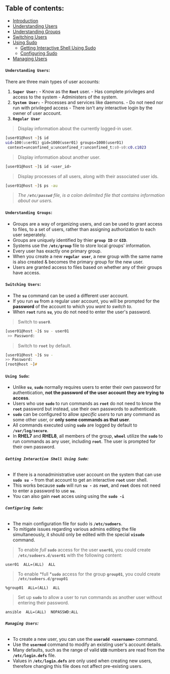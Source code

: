 ## **Table of contents**:
  - [Introduction](#introduction)
  - [Understanding Users](#understanding-users)
  - [Understanding Groups](#understanding-groups)
  - [Switching Users](#switching-users)
  - [Using Sudo](#using-sudo)
    - [Getting Interactive Shell Using Sudo](#getting-interactive-shell-using-sudo)
    - [Configuring Sudo](#configuring-sudo)
  - [Managing Users](#managing-users)

#### **`Understanding Users`:**
There are three main types of user accounts: 
  1. **`Super User:`** 
    - Know as the **`Root`** user.
    - Has complete privileges and access to the system
    - Administers of the system.
  2. **`System User:`**
    - Processes and services like daemons.
    - Do not need nor run with privileged access
    - There isn't any interactive login by the owner of user account.
  3. **`Regular User`**

> Display information about the currently logged-in user.

```zsh
[user01@host ~]$ id
uid=100(user01) gid=1000(user01) groups=1000(user01)
 context=unconfined_u:unconfined_r:unconfined_t:s0-s0:c0.c1023
 ```

> Display information about another user.

```zsh
[user01@host ~]$ id <user_id>
 ```

 > Display processes of all users, along with their associated user ids.

```zsh
[user01@host ~]$ ps -au
 ```
> *The **`/etc/passwd`** file, is a colon delimited file that contains information about our users.*

#### **`Understanding Groups`:**
- Groups are a way of organizing users, and can be used to grant access to files, to a set of users, rather than assigning authorization to each user seperately.
- Groups are uniquely identified by thier **`group ID`** or **`GID`**.
- Systems use the **`/etc/group`** file to store local groups' information.
- Every user has exactly one primary group. 
- When you create a new **`regular user`**, a new group with the same name is also created & becomes the primary group for the new user.
- Users are granted access to files based on whether any of their groups have access. 

#### **`Switching Users`:**

- The **`su`** command can be used a different user account.
- If you run **`su`** from a regular user account, you will be prompted for the **password** of the account to which you *want to switch to*. 
- When **`root`** runs **`su`**, you do not need to enter the user's password.

> Switch to **`user0`**.

```zsh
[user01@host ~]$ su - user01
 >> Password:
```
> Switch to **`root`** by default.

```zsh
[user01@host ~]$ su - 
>> Password:
[root@host ~]#
```

#### **`Using Sudo`:**

- Unlike **`su`**, **`sudo`** normally requires users to enter their own password for authentication, **not the password of the user account they are trying to access**. 
- Users who use **`sudo`** to run commands as **`root`** do not need to know the **`root`** password but instead, use their own passwords to authenticate.
- **`sudo`** can be configured to allow *specific users* to run any command as some other user, or **only some commands as that user**.
- All commands executed using **`sudo`** are logged by default to **`/var/log/secure`**.
- In **RHEL7** and **RHEL8**, all members of the group, **`wheel`** utilize the **`sudo`** to run commands as any user, including **`root`**. The user is prompted for their own password.

###### **`Getting Interactive Shell Using Sudo`:**
- If there is a nonadministrative user account on the system that can use **`sudo su -`** from that account to get an interactive **`root`** user shell. 
- This works because **`sudo`** will run **`su -`** as **`root`**, and **`root`** does not need to enter a password to use **`su`**.
- You can also gain **`root`** acces using using the **`sudo -i`** 

###### **`Configuring Sudo`:**
- The main configuration file for sudo is **`/etc/sudoers`**. 
- To mitigate issues regarding various admins editing the file simultaneously, it should only be edited with the special **`visudo`** command.

> To enable *full* **`sudo`** access for the user **`user01`**, you could create **`/etc/sudoers.d/user01`** with the following content:

```text
user01  ALL=(ALL)  ALL
```

> To enable *full ***`sudo`** access for the group **`group01`**, you could create **`/etc/sudoers.d/group01`**

```text
%group01  ALL=(ALL)  ALL
```

> Set up **`sudo`** to allow a user to run commands as another user without entering their password.

```text
ansible  ALL=(ALL)  NOPASSWD:ALL
```

###### **`Managing Users`:**
- To create a new user, you can use the **`useradd <username>`** command.
- Use the **`usermod`** command to modify an existing user's account details.
- Many defaults, such as the range of valid **`UID`** numbers are read from the **`/etc/login.defs`** file. 
- Values in **`/etc/login.defs`** are only used when creating new users, therefore changing this file does not affect pre-existing users.















